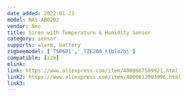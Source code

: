 ```yaml
---
date_added: 2022-01-23
model: NAS-AB02B2
vendor: Neo 
title: Siren with Temperature & Humidity Sensor
category: sensor
supports: alarm, battery
zigbeemodel: ['TS0601','_TZE200_t1blo2bj']
compatible: [z2m]
mlink: 
link: https://www.aliexpress.com/item/4000687509921.html
link2: https://www.aliexpress.com/item/4000813903996.html
link3: 
---
```

